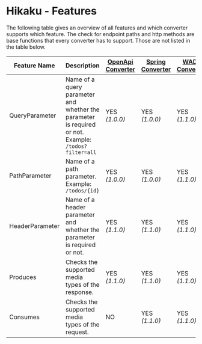 # Hikaku - Features

The following table gives an overview of all features and which converter supports which feature.
The check for endpoint paths and http methods are base functions that every converter has to support. Those are not listed in the table below.

| Feature Name | Description | [OpenApi Converter](openapi.md)| [Spring Converter](spring.md) | [WADL Converter](wadl.md) |
| --- | --- | --- | --- | --- |
| QueryParameter | Name of a query parameter and whether the parameter is required or not. Example: `/todos?filter=all`| YES _(1.0.0)_ | YES _(1.0.0)_ | YES _(1.1.0)_ |
| PathParameter | Name of a path parameter. Example: `/todos/{id}`| YES _(1.0.0)_ | YES _(1.0.0)_ | YES _(1.1.0)_ |
| HeaderParameter | Name of a header parameter and whether the parameter is required or not. | YES _(1.1.0)_ | YES _(1.1.0)_ | YES _(1.1.0)_ |
| Produces | Checks the supported media types of the response. | YES _(1.1.0)_ | YES _(1.1.0)_ | YES _(1.1.0)_ |
| Consumes | Checks the supported media types of the request. | NO | YES _(1.1.0)_ | YES _(1.1.0)_ |